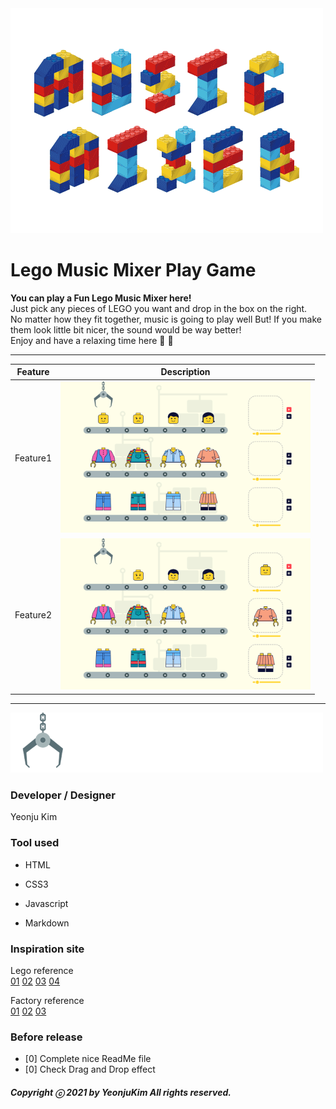 <img src="images/movingtitle.gif">

# Lego Music Mixer Play Game

**You can play a Fun Lego Music Mixer here!**  
Just pick any pieces of LEGO you want and drop in the box on the right.  
No matter how they fit together, music is going to play well
But! If you make them look little bit nicer, the sound would be way better!  
Enjoy and have a relaxing time here 🎵 :musical_note:

---

| Feature  | Description                                    |
| -------- | ---------------------------------------------- |
| Feature1 | <img src="images/feature1-01.jpg" width="400"> |
| Feature2 | <img src="images/feature2-01.jpg" width="400"> |

---

<img src="images/pickup.gif" width="500px;">

### Developer / Designer

Yeonju Kim

### Tool used

- HTML

- CSS3

- Javascript

- Markdown

### Inspiration site

Lego reference  
[01](https://chasematt.com/LEGO-Wes-Anderson)
[02](https://chasematt.com/LEGO-Wes-Anderson)
[03](https://www.pinterest.co.kr/pin/461337555582712448/)
[04](https://dribbble.com/shots/4893105-1-Dribbble-Invite)

Factory reference  
[01](https://www.pinterest.co.kr/pin/63331938499008888/)
[02](https://www.pinterest.co.kr/pin/173247916899383815/)
[03](https://www.pinterest.co.kr/pin/259027416046906560/)

### Before release

- [0] Complete nice ReadMe file
- [0] Check Drag and Drop effect

##### Copyright ⓒ 2021 by YeonjuKim All rights reserved.
